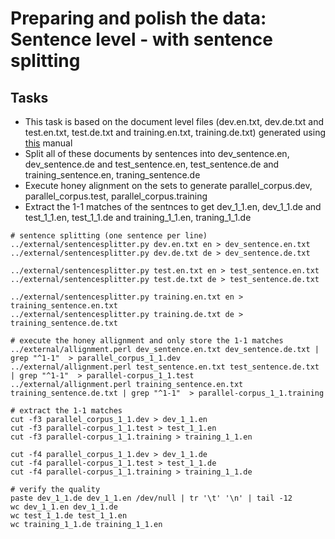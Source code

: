 # Preparing and polish the data: Sentence level - with sentence splitting

## Tasks
 * This task is based on the document level files (dev.en.txt, dev.de.txt and test.en.txt, test.de.txt and training.en.txt, training.de.txt) generated using [this](preparingProjectData_document.md) manual
 * Split all of these documents by sentences into dev_sentence.en, dev_sentence.de and test_sentence.en, test_sentence.de and training_sentence.en, traning_sentence.de
 * Execute honey alignment on the sets to generate parallel_corpus.dev, parallel_corpus.test, parallel_corpus.training
 * Extract the 1-1 matches of the sentnces to get dev_1_1.en, dev_1_1.de and test_1_1.en, test_1_1.de and training_1_1.en, traning_1_1.de

```
# sentence splitting (one sentence per line)
../external/sentencesplitter.py dev.en.txt en > dev_sentence.en.txt
../external/sentencesplitter.py dev.de.txt de > dev_sentence.de.txt

../external/sentencesplitter.py test.en.txt en > test_sentence.en.txt
../external/sentencesplitter.py test.de.txt de > test_sentence.de.txt

../external/sentencesplitter.py training.en.txt en > training_sentence.en.txt
../external/sentencesplitter.py training.de.txt de > training_sentence.de.txt

# execute the honey allignment and only store the 1-1 matches 
../external/allignment.perl dev_sentence.en.txt dev_sentence.de.txt | grep "^1-1"  > parallel_corpus_1_1.dev
../external/allignment.perl test_sentence.en.txt test_sentence.de.txt | grep "^1-1"  > parallel-corpus_1_1.test
../external/allignment.perl training_sentence.en.txt training_sentence.de.txt | grep "^1-1"  > parallel-corpus_1_1.training

# extract the 1-1 matches
cut -f3 parallel_corpus_1_1.dev > dev_1_1.en
cut -f3 parallel-corpus_1_1.test > test_1_1.en
cut -f3 parallel-corpus_1_1.training > training_1_1.en

cut -f4 parallel_corpus_1_1.dev > dev_1_1.de
cut -f4 parallel-corpus_1_1.test > test_1_1.de
cut -f4 parallel-corpus_1_1.training > training_1_1.de

# verify the quality 
paste dev_1_1.de dev_1_1.en /dev/null | tr '\t' '\n' | tail -12
wc dev_1_1.en dev_1_1.de
wc test_1_1.de test_1_1.en
wc training_1_1.de training_1_1.en
``` 